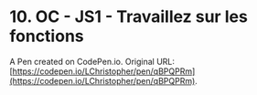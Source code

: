 # 10. OC - JS1 - Travaillez sur les fonctions

A Pen created on CodePen.io. Original URL: [https://codepen.io/LChristopher/pen/qBPQPRm](https://codepen.io/LChristopher/pen/qBPQPRm).


